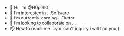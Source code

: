 - 👋 Hi, I’m @H0p0h0
- 👀 I’m interested in ...Software 
- 🌱 I’m currently learning ...Flutter
- 💞️ I’m looking to collaborate on ...
- 📫 How to reach me ...you can't inquiry i will find you;)

<!---
H0p0h0/H0p0h0 is a ✨ special ✨ repository because its `README.md` (this file) appears on your GitHub profile.
You can click the Preview link to take a look at your changes.
--->
